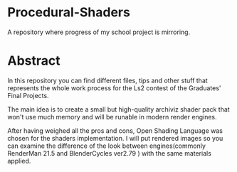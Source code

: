 # Procedural-Shaders
A repository where progress of my school project is mirroring.

# Abstract
In this repository you can find different files, tips and other stuff that represents the whole work process for the Ls2 contest of the Graduates' Final Projects.

The main idea is to create a small but high-quality archiviz shader pack that won't use much memory and will be runable in modern render engines.

After having weighed all the pros and cons, Open Shading Language was chosen for the shaders implementation. I will put rendered images so you can examine the difference of the look between engines(commonly RenderMan 21.5 and BlenderCycles ver2.79 ) with the same materials applied.
